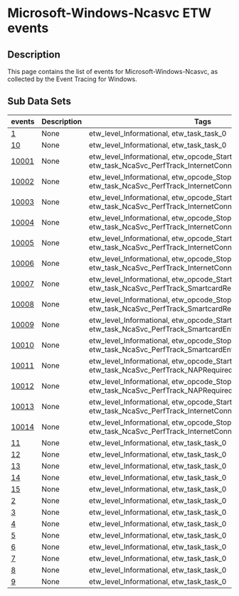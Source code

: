 # Microsoft-Windows-Ncasvc ETW events

## Description
This page contains the list of events for Microsoft-Windows-Ncasvc, as collected by the Event Tracing for Windows.

## Sub Data Sets
|events|Description|Tags|
|---|---|---|
|[1](events/event-1.md)|None|etw_level_Informational, etw_task_task_0|
|[10](events/event-10.md)|None|etw_level_Informational, etw_task_task_0|
|[10001](events/event-10001.md)|None|etw_level_Informational, etw_opcode_Start, etw_task_NcaSvc_PerfTrack_InternetConnected_ActionableState|
|[10002](events/event-10002.md)|None|etw_level_Informational, etw_opcode_Stop, etw_task_NcaSvc_PerfTrack_InternetConnected_ActionableState|
|[10003](events/event-10003.md)|None|etw_level_Informational, etw_opcode_Start, etw_task_NcaSvc_PerfTrack_InternetConnected_ResolveName|
|[10004](events/event-10004.md)|None|etw_level_Informational, etw_opcode_Stop, etw_task_NcaSvc_PerfTrack_InternetConnected_ResolveName|
|[10005](events/event-10005.md)|None|etw_level_Informational, etw_opcode_Start, etw_task_NcaSvc_PerfTrack_InternetConnected_DAConnected|
|[10006](events/event-10006.md)|None|etw_level_Informational, etw_opcode_Stop, etw_task_NcaSvc_PerfTrack_InternetConnected_DAConnected|
|[10007](events/event-10007.md)|None|etw_level_Informational, etw_opcode_Start, etw_task_NcaSvc_PerfTrack_SmartcardRequired_SmartcardEntered|
|[10008](events/event-10008.md)|None|etw_level_Informational, etw_opcode_Stop, etw_task_NcaSvc_PerfTrack_SmartcardRequired_SmartcardEntered|
|[10009](events/event-10009.md)|None|etw_level_Informational, etw_opcode_Start, etw_task_NcaSvc_PerfTrack_SmartcardEntered_DAConnected|
|[10010](events/event-10010.md)|None|etw_level_Informational, etw_opcode_Stop, etw_task_NcaSvc_PerfTrack_SmartcardEntered_DAConnected|
|[10011](events/event-10011.md)|None|etw_level_Informational, etw_opcode_Start, etw_task_NcaSvc_PerfTrack_NAPRequired_DAConnected|
|[10012](events/event-10012.md)|None|etw_level_Informational, etw_opcode_Stop, etw_task_NcaSvc_PerfTrack_NAPRequired_DAConnected|
|[10013](events/event-10013.md)|None|etw_level_Informational, etw_opcode_Start, etw_task_NcaSvc_PerfTrack_InternetConnected_DTESucceeded|
|[10014](events/event-10014.md)|None|etw_level_Informational, etw_opcode_Stop, etw_task_NcaSvc_PerfTrack_InternetConnected_DTESucceeded|
|[11](events/event-11.md)|None|etw_level_Informational, etw_task_task_0|
|[12](events/event-12.md)|None|etw_level_Informational, etw_task_task_0|
|[13](events/event-13.md)|None|etw_level_Informational, etw_task_task_0|
|[14](events/event-14.md)|None|etw_level_Informational, etw_task_task_0|
|[15](events/event-15.md)|None|etw_level_Informational, etw_task_task_0|
|[2](events/event-2.md)|None|etw_level_Informational, etw_task_task_0|
|[3](events/event-3.md)|None|etw_level_Informational, etw_task_task_0|
|[4](events/event-4.md)|None|etw_level_Informational, etw_task_task_0|
|[5](events/event-5.md)|None|etw_level_Informational, etw_task_task_0|
|[6](events/event-6.md)|None|etw_level_Informational, etw_task_task_0|
|[7](events/event-7.md)|None|etw_level_Informational, etw_task_task_0|
|[8](events/event-8.md)|None|etw_level_Informational, etw_task_task_0|
|[9](events/event-9.md)|None|etw_level_Informational, etw_task_task_0|
